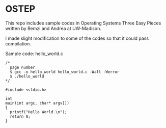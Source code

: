 # OSTEP
This repo includes sample codes in Operating Systems Three Easy Pieces written by Remzi and Andrea at UW-Madison.

I made slight modification to some of the codes so that it could pass compilation.

Sample code: hello_world.c
```
/*
  page number
  $ gcc -o hello_world hello_world.c -Wall -Werror
  $ ./hello_world
*/

#include <stdio.h>

int
main(int argc, char* argv[])
{
  printf("Hello World.\n");
  return 0;
}
```
